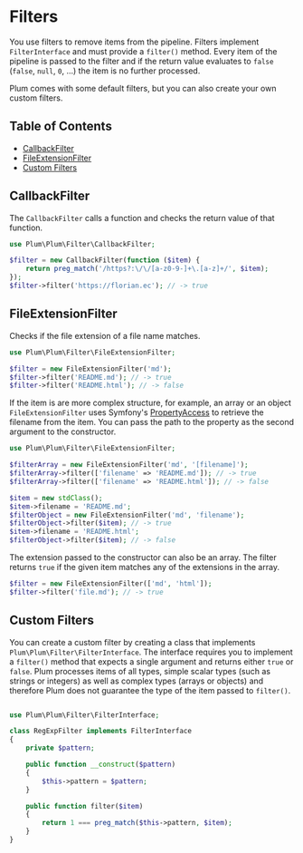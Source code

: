 Filters
=======

You use filters to remove items from the pipeline. Filters implement `FilterInterface` and must provide a `filter()`
method. Every item of the pipeline is passed to the filter and if the return value evaluates to `false` (`false`,
`null`, `0`, ...) the item is no further processed.

Plum comes with some default filters, but you can also create your own custom filters.


Table of Contents
-----------------

- [CallbackFilter](#callbackfilter)
- [FileExtensionFilter](#fileextensionfilter)
- [Custom Filters](#custom-filters)


CallbackFilter
--------------

The `CallbackFilter` calls a function and checks the return value of that function.

```php
use Plum\Plum\Filter\CallbackFilter;

$filter = new CallbackFilter(function ($item) {
    return preg_match('/https?:\/\/[a-z0-9-]+\.[a-z]+/', $item);
});
$filter->filter('https://florian.ec'); // -> true
```


FileExtensionFilter
-------------------

Checks if the file extension of a file name matches.

```php
use Plum\Plum\Filter\FileExtensionFilter;

$filter = new FileExtensionFilter('md');
$filter->filter('README.md'); // -> true
$filter->filter('README.html'); // -> false
```

If the item is are more complex structure, for example, an array or an object `FileExtensionFilter` uses Symfony's
[PropertyAccess](http://symfony.com/doc/current/components/property_access/introduction.html) to retrieve the filename
from the item. You can pass the path to the property as the second argument to the constructor.

```php
use Plum\Plum\Filter\FileExtensionFilter;

$filterArray = new FileExtensionFilter('md', '[filename]');
$filterArray->filter(['filename' => 'README.md']); // -> true
$filterArray->filter(['filename' => 'README.html']); // -> false

$item = new stdClass();
$item->filename = 'README.md';
$filterObject = new FileExtensionFilter('md', 'filename');
$filterObject->filter($item); // -> true
$item->filename = 'README.html';
$filterObject->filter($item); // -> false
```

The extension passed to the constructor can also be an array. The filter returns `true` if the given item matches any
of the extensions in the array.

```php
$filter = new FileExtensionFilter(['md', 'html']);
$filter->filter('file.md'); // -> true
```


Custom Filters
--------------

You can create a custom filter by creating a class that implements `Plum\Plum\Filter\FilterInterface`. The interface
requires you to implement a `filter()` method that expects a single argument and returns either `true` or `false`.
Plum processes items of all types, simple scalar types (such as strings or integers) as well as complex types (arrays
or objects) and therefore Plum does not guarantee the type of the item passed to `filter()`.

```php

use Plum\Plum\Filter\FilterInterface;

class RegExpFilter implements FilterInterface
{
    private $pattern;

    public function __construct($pattern)
    {
        $this->pattern = $pattern;
    }

    public function filter($item)
    {
        return 1 === preg_match($this->pattern, $item);
    }
}
```
